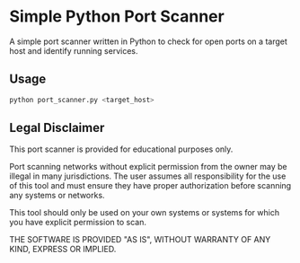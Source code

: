
# Simple Python Port Scanner

A simple port scanner written in Python to check for open ports on a target host and identify running services.




## Usage

```python
python port_scanner.py <target_host> 
```

## Legal Disclaimer
This port scanner is provided for educational purposes only.

Port scanning networks without explicit permission from the owner may be illegal in many jurisdictions. The user assumes all responsibility for the use of this tool and must ensure they have proper authorization before scanning any systems or networks.

This tool should only be used on your own systems or systems for which you have explicit permission to scan.

THE SOFTWARE IS PROVIDED "AS IS", WITHOUT WARRANTY OF ANY KIND, EXPRESS OR IMPLIED.
